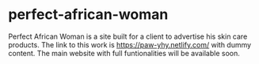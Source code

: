 # perfect-african-woman
Perfect African Woman is a site built for a client to advertise his skin care products.
The link to this work is https://paw-yhy.netlify.com/ with dummy content. The main website with full funtionalities will be available soon.
